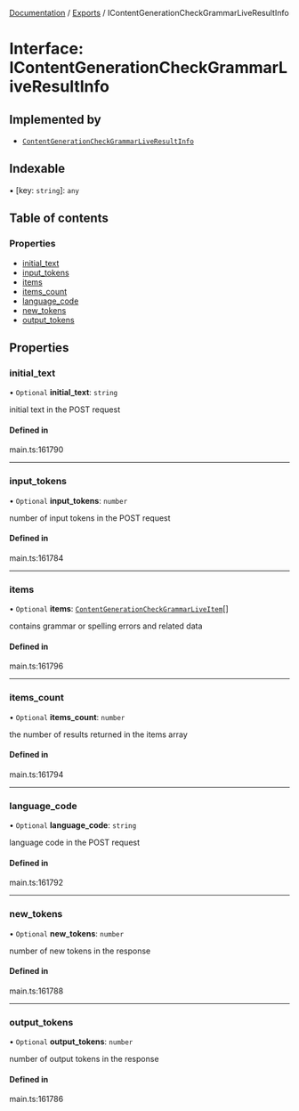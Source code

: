 [Documentation](../README.md) / [Exports](../modules.md) / IContentGenerationCheckGrammarLiveResultInfo

# Interface: IContentGenerationCheckGrammarLiveResultInfo

## Implemented by

- [`ContentGenerationCheckGrammarLiveResultInfo`](../classes/ContentGenerationCheckGrammarLiveResultInfo.md)

## Indexable

▪ [key: `string`]: `any`

## Table of contents

### Properties

- [initial\_text](IContentGenerationCheckGrammarLiveResultInfo.md#initial_text)
- [input\_tokens](IContentGenerationCheckGrammarLiveResultInfo.md#input_tokens)
- [items](IContentGenerationCheckGrammarLiveResultInfo.md#items)
- [items\_count](IContentGenerationCheckGrammarLiveResultInfo.md#items_count)
- [language\_code](IContentGenerationCheckGrammarLiveResultInfo.md#language_code)
- [new\_tokens](IContentGenerationCheckGrammarLiveResultInfo.md#new_tokens)
- [output\_tokens](IContentGenerationCheckGrammarLiveResultInfo.md#output_tokens)

## Properties

### initial\_text

• `Optional` **initial\_text**: `string`

initial text in the POST request

#### Defined in

main.ts:161790

___

### input\_tokens

• `Optional` **input\_tokens**: `number`

number of input tokens in the POST request

#### Defined in

main.ts:161784

___

### items

• `Optional` **items**: [`ContentGenerationCheckGrammarLiveItem`](../classes/ContentGenerationCheckGrammarLiveItem.md)[]

contains grammar or spelling errors and related data

#### Defined in

main.ts:161796

___

### items\_count

• `Optional` **items\_count**: `number`

the number of results returned in the items array

#### Defined in

main.ts:161794

___

### language\_code

• `Optional` **language\_code**: `string`

language code in the POST request

#### Defined in

main.ts:161792

___

### new\_tokens

• `Optional` **new\_tokens**: `number`

number of new tokens in the response

#### Defined in

main.ts:161788

___

### output\_tokens

• `Optional` **output\_tokens**: `number`

number of output tokens in the response

#### Defined in

main.ts:161786
